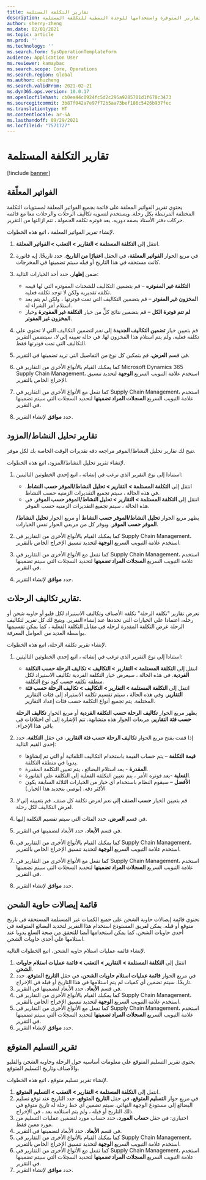 ```yaml
---
title: تقارير التكلفة المستلمة
description: يوضح هذا الموضوع كيفية البحث عن الأنواع المختلفة من التقارير المتوفرة واستخدامها للوحدة النمطية للتكلفة المستلمة.
author: sherry-zheng
ms.date: 02/01/2021
ms.topic: article
ms.prod: ''
ms.technology: ''
ms.search.form: SysOperationTemplateForm
audience: Application User
ms.reviewer: kamaybac
ms.search.scope: Core, Operations
ms.search.region: Global
ms.author: chuzheng
ms.search.validFrom: 2021-02-21
ms.dyn365.ops.version: 10.0.17
ms.openlocfilehash: cb0ea44c0924fc5d2c295a9285701d1f678c3473
ms.sourcegitcommit: 3b87f042a7e97f72b5aa73bef186c5426b937fec
ms.translationtype: HT
ms.contentlocale: ar-SA
ms.lasthandoff: 09/29/2021
ms.locfileid: "7571727"
---
```

# <a name="landed-cost-reports"></a>تقارير التكلفة المستلمة

[!include [banner](../../includes/banner.md)]

## <a name="outstanding-invoices"></a>الفواتير المعلّقة

يحتوي تقرير الفواتير المعلقة على قائمة بجميع الفواتير المعلقة لمستويات التكلفة المختلفة المرتبطة بكل رحلة. ويستخدم لتسويه تكاليف الرحلات والرحلات معا مع قائمه حركات دفتر الأستاذ بصفه دوريه. بعد فوتره تكلفه الحمولة ، تتم ازالتها من التقرير.

لإنشاء تقرير الفواتير المعلقة ، اتبع هذه الخطوات.

1. انتقل إلى **التكلفة المستلمة \> التقارير \> التعقب \> الفواتير المعلقة**.
1. في مربع الحوار **الفواتير المعلقة**، في الحقل **اعتبارًا من التاريخ**، حدد تاريخًا. إيه فاتورة كانت مستحقه في هذا التاريخ أو قبله سيتم تضمينها في المخرجات.
1. ضمن **إظهار**، حدد أحد الخيارات التالية:

    - **التكلفة غير المفوتره** – قم بتضمين التكاليف للشحنات المفوتره التي لها قيمه تكلفه تقديريه ولكن لا توجد تكلفه فعليه.
    - **المخزون غير المفوتر** – قم بتضمين التكاليف التي تمت فوترتها ، ولكن لم يتم بعد استلام أمر الشراء له.
    - **لم تتم فوترة الكل** – قم بتضمين نتائج كلٍّ من خيار **التكلفة غير المفوترة** وخيار **المخزون غير المفوتر**.

1. قم بتعيين خيار **تضمين التكاليف الجديدة** إلى *نعم* لتضمين التكاليف التي لا تحتوي علي تكلفه فعليه، ولم يتم استلام هذا المخزون لها. في حاله تعيينه إلى *لا*، سيتضمن التقرير التكاليف التي تمت فوترتها فقط.
1. في قسم **العرض**، قم بتمكين كل نوع من التفاصيل التي تريد تضمينها في التقرير.
1. كما يمكنك القيام بالأنواع الأخرى من التقارير في Microsoft Dynamics 365 Supply Chain Management، استخدم علامة التبويب السريع **الوجهة** لتحديد تنسيق الإخراج الخاص بالتقرير.
1. كما تفعل مع الأنواع الأخرى من التقارير في Supply Chain Management، استخدم علامة التبويب السريع **السجلات المراد تضمينها** لتحديد السجلات التي سيتم تضمينها في التقرير.
1. حدد **موافق** لإنشاء التقرير.

## <a name="activityprovider-analysis-reports"></a>تقارير تحليل النشاط/المزود

تتيح لك تقارير تحليل النشاط/الموفر مراجعه دقه تقديرات الوقت الخاصة بك لكل موفر.

لإنشاء تقرير تحليل النشاط/المزود، اتبع هذه الخطوات.

1. استنادا إلى نوع التقرير الذي ترغب في إنشائه ، اتبع إحدي الخطوتين التاليتين:

    - انتقل إلى **التكلفة المستلمة \> التقارير \> تحليل النشاط/الموفر حسب النشاط**. في هذه الحالة ، سيتم تجميع التقديرات الزمنيه حسب النشاط.
    - انتقل إلى **التكلفة المستلمة \> التقارير \> تحليل النشاط/الموفر حسب الموفر**. في هذه الحالة ، سيتم تجميع التقديرات الزمنيه حسب الموفر.

    يظهر مربع الحوار **تحليل النشاط/الموفر حسب النشاط** أو مربع الحوار **تحليل النشاط/الموفر حسب الموفر**. ويوفر كل من مربعي الحوار نفس الخيارات.

1. كما يمكنك القيام بالأنواع الأخرى من التقارير في Supply Chain Management، استخدم علامة التبويب السريع **الوجهة** لتحديد تنسيق الإخراج الخاص بالتقرير.
1. كما تفعل مع الأنواع الأخرى من التقارير في Supply Chain Management، استخدم علامة التبويب السريع **السجلات المراد تضمينها** لتحديد السجلات التي سيتم تضمينها في التقرير.
1. حدد **موافق** لإنشاء التقرير.

## <a name="voyage-costing-reports"></a>تقارير تكاليف الرحلات.

تعرض تقارير "تكلفه الرحلة" تكلفه الأصناف وتكاليف الاستيراد لكل فليو أو حاويه شحن أو رحله، اعتمادا علي الخيارات التي تحددها عند إنشاء التقرير. ويتيح لك كل تقرير لتكاليف الرحلة عرض التكلفة المقدرة لرحله في مقابل التكلفة الفعلية ، كما يمكن تقسيمها بواسطة العديد من العوامل المعرفة.

لإنشاء تقرير تكلفة الرحلة، اتبع هذه الخطوات.

1. استنادا إلى نوع التقرير الذي ترغب في إنشائه ، اتبع إحدي الخطوتين التاليتين:

    - انتقل إلى **التكلفة المستلمة \> التقارير \> التكاليف \> تكاليف الرحلة حسب التكلفة الفردية**. في هذه الحالة ، سيعرض خيار التكلفة الفردية تكاليف الاستيراد لكل منطقه تكلفه حسب كود نوع التكلفة.
    - انتقل إلى **التكلفة المستلمة \> التقارير \> التكاليف \> تكاليف الرحلة حسب فئة التقارير**. وفي هذه الحالة ، سيتم تقسيم تكلفه الاستيراد إلى فئات التقارير المختلفة. يتم تجميع أنواع التكلفة حسب فئات إعداد التقارير.

    يظهر مربع الحوار **تكاليف الرحلة حسب التكلفة الفردية** أو مربع الحوار **تكاليف الرحلة حسب فئة التقارير‬‏‫**. مربعات الحوار هذه متشابهة. تتم الإشارة إلى أي اختلافات في باقي هذا الإجراء.

1. إذا قمت بفتح مربع الحوار **تكاليف الرحلة حسب فئة التقارير**، في حقل **التكلفة**، حدد إحدى القيم التالية:

    - **قيمة التكلفة** – يتم حساب القيمة باستخدام التكاليف التلقائية أو التي تم إنشاؤها يدويا في منطقه التكلفة.
    - **المقدرة** - بعد استلام البضائع ، يتم تعيين التكلفة المقدرة.
    - **الفعلية** -بعد فوتره الأمر ، يتم تعيين التكلفة الفعلية إلى التكلفة على الفاتورة.
    - **الأفضل** – سيقوم النظام باستخدام أي خيار من الخيارات الثلاثة السابقة يكون الأكثر دقه. (نوصي بتحديد هذا الخيار.)

1. قم بتعيين الخيار **حسب الصنف** إلى *نعم* لعرض تكلفة كل صنف. قم بتعيينه إلى *لا* لعرض التكاليف لكل رحلة.
1. في قسم **العرض**، حدد الفئات التي سيتم تقسيم التكلفة إليها.
1. في قسم **الأبعاد**، حدد الأبعاد لتضمينها في التقرير.
1. كما يمكنك القيام بالأنواع الأخرى من التقارير في Supply Chain Management، استخدم علامة التبويب السريع **الوجهة** لتحديد تنسيق الإخراج الخاص بالتقرير.
1. كما تفعل مع الأنواع الأخرى من التقارير في Supply Chain Management، استخدم علامة التبويب السريع **السجلات المراد تضمينها** لتحديد السجلات التي سيتم تضمينها في التقرير.
1. حدد **موافق** لإنشاء التقرير.

## <a name="shipping-container-receipts-list"></a>قائمة إيصالات حاوية الشحن

تحتوي قائمة إيصالات حاوية الشحن على جميع الكميات غير المستلمة المستحقة في تاريخ متوقع أو قبله. يمكن لفريق المستودع استخدام هذا التقرير لتحديد البضائع المتوقعة في أحدي حاويات الشحن. كما يمكن استخدامها أيضا للتحقق من صحة السلع يدويا عند استلامها علي أحدي حاويات الشحن.

لإنشاء قائمه عمليات استلام حاويه الشحن، اتبع الخطوات التالية.

1. انتقل إلى **التكلفة المستلمة \> التقارير \> التعقب \> قائمة عمليات استلام حاويات الشحن**.
1. في مربع الحوار **قائمة عمليات استلام حاويات الشحن**، في حقل **التاريخ المتوقع**، حدد تاريخًا. سيتم تضمين أي كميات لم يتم استلامها في هذا التاريخ أو قبله في الإخراج.
1. في قسم **الأبعاد**، حدد الأبعاد لتضمينها في التقرير.
1. كما يمكنك القيام بالأنواع الأخرى من التقارير في Supply Chain Management، استخدم علامة التبويب السريع **الوجهة** لتحديد تنسيق الإخراج الخاص بالتقرير.
1. كما تفعل مع الأنواع الأخرى من التقارير في Supply Chain Management، استخدم علامة التبويب السريع **السجلات المراد تضمينها** لتحديد السجلات التي سيتم تضمينها في التقرير.
1. حدد **موافق** لإنشاء التقرير.

## <a name="expected-delivery-report"></a>تقرير التسليم المتوقع

يحتوي تقرير التسليم المتوقع علي معلومات أساسيه حول الرحلة وحاويه الشحن والفليو والأصناف وتاريخ التسليم المتوقع.

لإنشاء تقرير تسليم متوقع ، اتبع هذه الخطوات.

1. انتقل إلى **التكلفة المستلمة \> التقارير \> التعقب \> التسليم المتوقع**.
1. في مربع حوار **التسليم المتوقع**، في حقل **التاريخ المتوقع**، حدد التاريخ عند توقع تسليم البضائع إلى مستودع الوجهة النهائي. سيتم تضمين أي خط رحلة له تاريخ متوقع في ذلك التاريخ أو قبله ، ولم يتم استلامه بعد ، في الإخراج.
1. اختياري: في حقل **حساب المورد**، حدد حساب مورد لتضمين عمليات التسليم من مورد معين فقط.
1. في قسم **الأبعاد**، حدد الأبعاد لتضمينها في التقرير.
1. كما يمكنك القيام بالأنواع الأخرى من التقارير في Supply Chain Management، استخدم علامة التبويب السريع **الوجهة** لتحديد تنسيق الإخراج الخاص بالتقرير.
1. كما تفعل مع الأنواع الأخرى من التقارير في Supply Chain Management، استخدم علامة التبويب السريع **السجلات المراد تضمينها** لتحديد السجلات التي سيتم تضمينها في التقرير.
1. حدد **موافق** لإنشاء التقرير.
